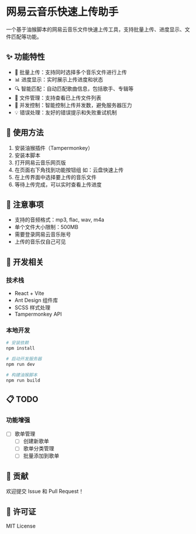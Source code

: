 # 网易云音乐快速上传助手

一个基于油猴脚本的网易云音乐文件快速上传工具，支持批量上传、进度显示、文件匹配等功能。

## ✨ 功能特性

- 🚀 批量上传：支持同时选择多个音乐文件进行上传
- 📊 进度显示：实时展示上传进度和状态
- 🔍 智能匹配：自动匹配歌曲信息，包括歌手、专辑等
- 🎵 文件管理：支持查看已上传文件列表
- 🔄 并发控制：智能控制上传并发数，避免服务器压力
- 💡 错误处理：友好的错误提示和失败重试机制

## 🚀 使用方法

1. 安装油猴插件（Tampermonkey）
2. 安装本脚本
3. 打开网易云音乐网页版
4. 在页面右下角找到功能按钮组 如：云盘快速上传
5. 在上传界面中选择要上传的音乐文件
6. 等待上传完成，可以实时查看上传进度

## 📝 注意事项

- 支持的音频格式：mp3, flac, wav, m4a
- 单个文件大小限制：500MB
- 需要登录网易云音乐账号
- 上传的音乐仅自己可见

## 🔨 开发相关

### 技术栈
- React + Vite
- Ant Design 组件库
- SCSS 样式处理
- Tampermonkey API

### 本地开发
```bash
# 安装依赖
npm install

# 启动开发服务器
npm run dev

# 构建油猴脚本
npm run build
```

## 📋 TODO

### 功能增强
- [ ] 歌单管理
  - [ ] 创建新歌单
  - [ ] 歌单分类管理
  - [ ] 批量添加到歌单
<!-- - [ ] 上传优化
  - [ ] 断点续传
  - [ ] 文件预处理
  - [ ] 自定义文件名格式
- [ ] 元数据处理
  - [ ] 读取音频元数据
  - [ ] 编辑歌曲信息
  - [ ] 批量修改信息 -->



## 🤝 贡献

欢迎提交 Issue 和 Pull Request！

## 📄 许可证

MIT License
